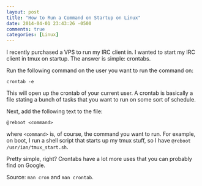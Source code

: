 ```yaml
---
layout: post
title: "How to Run a Command on Startup on Linux"
date: 2014-04-01 23:43:26 -0500
comments: true
categories: [Linux]
---
```


I recently purchased a VPS to run my IRC client in. I wanted to start my IRC client in tmux on startup. The answer is simple: crontabs.

Run the following command on the user you want to run the command on:

```
crontab -e
```

This will open up the crontab of your current user. A crontab is basically a file stating a bunch of tasks that you want to run on some sort of schedule.

Next, add the following text to the file:

```
@reboot <command>
```

where `<command>` is, of course, the command you want to run. For example, on boot, I run a shell script that starts up my tmux stuff, so I have `@reboot /usr/ian/tmux_start.sh`.

Pretty simple, right? Crontabs have a lot more uses that you can probably find on Google.

Source: `man cron` and `man crontab`.

